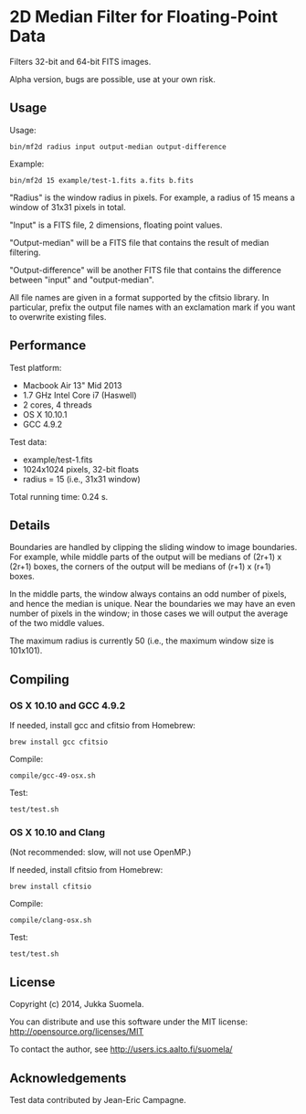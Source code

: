2D Median Filter for Floating-Point Data
========================================

Filters 32-bit and 64-bit FITS images.

Alpha version, bugs are possible, use at your own risk.


Usage
-----

Usage:

    bin/mf2d radius input output-median output-difference

Example:

    bin/mf2d 15 example/test-1.fits a.fits b.fits

"Radius" is the window radius in pixels. For example, a radius
of 15 means a window of 31x31 pixels in total.

"Input" is a FITS file, 2 dimensions, floating point values.

"Output-median" will be a FITS file that contains the result
of median filtering.

"Output-difference" will be another FITS file that contains
the difference between "input" and "output-median".

All file names are given in a format supported by the cfitsio
library. In particular, prefix the output file names with an
exclamation mark if you want to overwrite existing files.


Performance
-----------

Test platform:

  - Macbook Air 13" Mid 2013
  - 1.7 GHz Intel Core i7 (Haswell)
  - 2 cores, 4 threads
  - OS X 10.10.1
  - GCC 4.9.2

Test data:

  - example/test-1.fits
  - 1024x1024 pixels, 32-bit floats
  - radius = 15 (i.e., 31x31 window)

Total running time: 0.24 s.


Details
-------

Boundaries are handled by clipping the sliding window to
image boundaries. For example, while middle parts of the output
will be medians of (2r+1) x (2r+1) boxes, the corners of the
output will be medians of (r+1) x (r+1) boxes.

In the middle parts, the window always contains an odd number
of pixels, and hence the median is unique. Near the boundaries
we may have an even number of pixels in the window; in those
cases we will output the average of the two middle values.

The maximum radius is currently 50 (i.e., the maximum window
size is 101x101).


Compiling
---------

### OS X 10.10 and GCC 4.9.2

If needed, install gcc and cfitsio from Homebrew:

    brew install gcc cfitsio

Compile:

    compile/gcc-49-osx.sh

Test:

    test/test.sh


### OS X 10.10 and Clang

(Not recommended: slow, will not use OpenMP.)

If needed, install cfitsio from Homebrew:

    brew install cfitsio

Compile:

    compile/clang-osx.sh

Test:

    test/test.sh


License
-------

Copyright (c) 2014, Jukka Suomela.

You can distribute and use this software under the MIT license:
http://opensource.org/licenses/MIT

To contact the author, see http://users.ics.aalto.fi/suomela/


Acknowledgements
----------------

Test data contributed by Jean-Eric Campagne.
